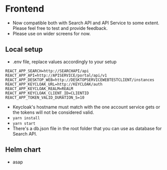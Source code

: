  # Frontend
 - Now compatible both with Search API and API Service to some extent. Please feel free to test and provide feedback.
 - Please use on wider screens for now.
 ## Local setup
  - .env file, replace values accordingly to your setup
```
REACT_APP_SEARCH=http://SEARCHAPI/api
REACT_APP_API=http://APISERVICE/portal/api/v1
REACT_APP_DESKTOP_WEB=http://DESKTOPSERVICEWEBTESTCLIENT/instances
REACT_APP_KEYCLOAK_URL=http://KEYCLOAK/auth
REACT_APP_KEYCLOAK_REALM=REALM
REACT_APP_KEYCLOAK_CLIENT_ID=CLIENTID
REACT_APP_TOKEN_VALID_DURATION_S=10
```
  - Keycloak's hostname must match with the one account service gets or the tokens will not be considered valid.
 - `yarn install`
 - `yarn start`
 - There's a db.json file in the root folder that you can use as database for Search API.
 ## Helm chart
 - asap
